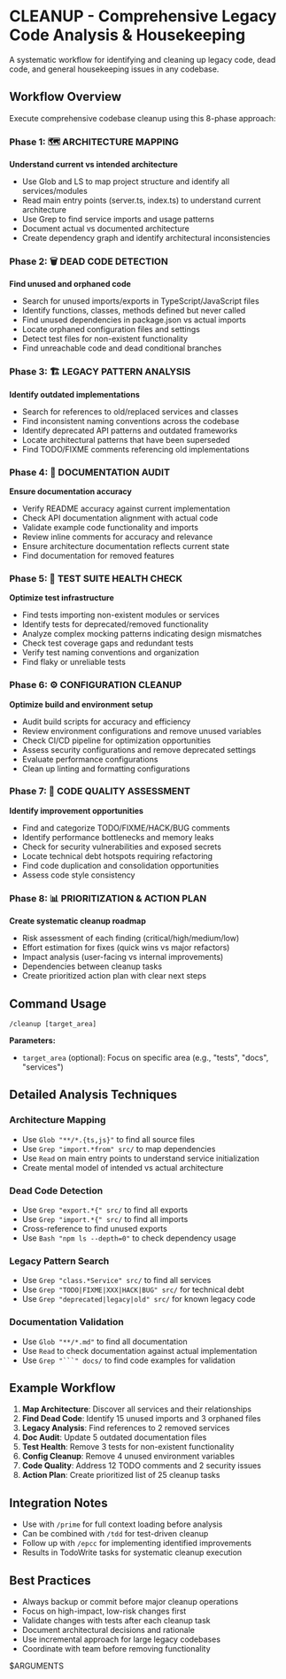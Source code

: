 # CLEANUP - Comprehensive Legacy Code Analysis & Housekeeping

A systematic workflow for identifying and cleaning up legacy code, dead code, and general housekeeping issues in any codebase.

## Workflow Overview

Execute comprehensive codebase cleanup using this 8-phase approach:

### Phase 1: 🗺️ ARCHITECTURE MAPPING

**Understand current vs intended architecture**

- Use Glob and LS to map project structure and identify all services/modules
- Read main entry points (server.ts, index.ts) to understand current architecture
- Use Grep to find service imports and usage patterns
- Document actual vs documented architecture
- Create dependency graph and identify architectural inconsistencies

### Phase 2: 🗑️ DEAD CODE DETECTION

**Find unused and orphaned code**

- Search for unused imports/exports in TypeScript/JavaScript files
- Identify functions, classes, methods defined but never called
- Find unused dependencies in package.json vs actual imports
- Locate orphaned configuration files and settings
- Detect test files for non-existent functionality
- Find unreachable code and dead conditional branches

### Phase 3: 🏗️ LEGACY PATTERN ANALYSIS

**Identify outdated implementations**

- Search for references to old/replaced services and classes
- Find inconsistent naming conventions across the codebase
- Identify deprecated API patterns and outdated frameworks
- Locate architectural patterns that have been superseded
- Find TODO/FIXME comments referencing old implementations

### Phase 4: 📖 DOCUMENTATION AUDIT

**Ensure documentation accuracy**

- Verify README accuracy against current implementation
- Check API documentation alignment with actual code
- Validate example code functionality and imports
- Review inline comments for accuracy and relevance
- Ensure architecture documentation reflects current state
- Find documentation for removed features

### Phase 5: 🧪 TEST SUITE HEALTH CHECK

**Optimize test infrastructure**

- Find tests importing non-existent modules or services
- Identify tests for deprecated/removed functionality
- Analyze complex mocking patterns indicating design mismatches
- Check test coverage gaps and redundant tests
- Verify test naming conventions and organization
- Find flaky or unreliable tests

### Phase 6: ⚙️ CONFIGURATION CLEANUP

**Optimize build and environment setup**

- Audit build scripts for accuracy and efficiency
- Review environment configurations and remove unused variables
- Check CI/CD pipeline for optimization opportunities
- Assess security configurations and remove deprecated settings
- Evaluate performance configurations
- Clean up linting and formatting configurations

### Phase 7: 🔧 CODE QUALITY ASSESSMENT

**Identify improvement opportunities**

- Find and categorize TODO/FIXME/HACK/BUG comments
- Identify performance bottlenecks and memory leaks
- Check for security vulnerabilities and exposed secrets
- Locate technical debt hotspots requiring refactoring
- Find code duplication and consolidation opportunities
- Assess code style consistency

### Phase 8: 📊 PRIORITIZATION & ACTION PLAN

**Create systematic cleanup roadmap**

- Risk assessment of each finding (critical/high/medium/low)
- Effort estimation for fixes (quick wins vs major refactors)
- Impact analysis (user-facing vs internal improvements)
- Dependencies between cleanup tasks
- Create prioritized action plan with clear next steps

## Command Usage

```
/cleanup [target_area]
```

**Parameters:**

- `target_area` (optional): Focus on specific area (e.g., "tests", "docs", "services")

## Detailed Analysis Techniques

### Architecture Mapping

- Use `Glob "**/*.{ts,js}"` to find all source files
- Use `Grep "import.*from" src/` to map dependencies
- Use `Read` on main entry points to understand service initialization
- Create mental model of intended vs actual architecture

### Dead Code Detection

- Use `Grep "export.*{" src/` to find all exports
- Use `Grep "import.*{" src/` to find all imports
- Cross-reference to find unused exports
- Use `Bash "npm ls --depth=0"` to check dependency usage

### Legacy Pattern Search

- Use `Grep "class.*Service" src/` to find all services
- Use `Grep "TODO|FIXME|XXX|HACK|BUG" src/` for technical debt
- Use `Grep "deprecated|legacy|old" src/` for known legacy code

### Documentation Validation

- Use `Glob "**/*.md"` to find all documentation
- Use `Read` to check documentation against actual implementation
- Use `Grep "```" docs/` to find code examples for validation

## Example Workflow

1. **Map Architecture**: Discover all services and their relationships
2. **Find Dead Code**: Identify 15 unused imports and 3 orphaned files
3. **Legacy Analysis**: Find references to 2 removed services
4. **Doc Audit**: Update 5 outdated documentation files
5. **Test Health**: Remove 3 tests for non-existent functionality
6. **Config Cleanup**: Remove 4 unused environment variables
7. **Code Quality**: Address 12 TODO comments and 2 security issues
8. **Action Plan**: Create prioritized list of 25 cleanup tasks

## Integration Notes

- Use with `/prime` for full context loading before analysis
- Can be combined with `/tdd` for test-driven cleanup
- Follow up with `/epcc` for implementing identified improvements
- Results in TodoWrite tasks for systematic cleanup execution

## Best Practices

- Always backup or commit before major cleanup operations
- Focus on high-impact, low-risk changes first
- Validate changes with tests after each cleanup task
- Document architectural decisions and rationale
- Use incremental approach for large legacy codebases
- Coordinate with team before removing functionality

$ARGUMENTS
